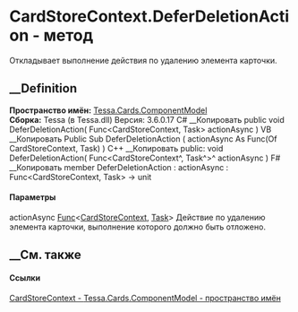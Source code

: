 # CardStoreContext.DeferDeletionAction - метод
Откладывает выполнение действия по удалению элемента карточки.
## __Definition
 **Пространство имён:**
[Tessa.Cards.ComponentModel](N_Tessa_Cards_ComponentModel.htm)  
 **Сборка:** Tessa (в Tessa.dll) Версия: 3.6.0.17
C# __Копировать
     public void DeferDeletionAction(
    	Func<CardStoreContext, Task> actionAsync
    )
VB __Копировать
     Public Sub DeferDeletionAction ( 
    	actionAsync As Func(Of CardStoreContext, Task)
    )
C++ __Копировать
     public:
    void DeferDeletionAction(
    	Func<CardStoreContext^, Task^>^ actionAsync
    )
F# __Копировать
     member DeferDeletionAction : 
            actionAsync : Func<CardStoreContext, Task> -> unit 
#### Параметры
actionAsync
[Func](https://learn.microsoft.com/dotnet/api/system.func-2)<[CardStoreContext](T_Tessa_Cards_ComponentModel_CardStoreContext.htm),
[Task](https://learn.microsoft.com/dotnet/api/system.threading.tasks.task)>
     Действие по удалению элемента карточки, выполнение которого должно быть отложено. 
## __См. также
#### Ссылки
[CardStoreContext - ](T_Tessa_Cards_ComponentModel_CardStoreContext.htm)
[Tessa.Cards.ComponentModel - пространство
имён](N_Tessa_Cards_ComponentModel.htm)
